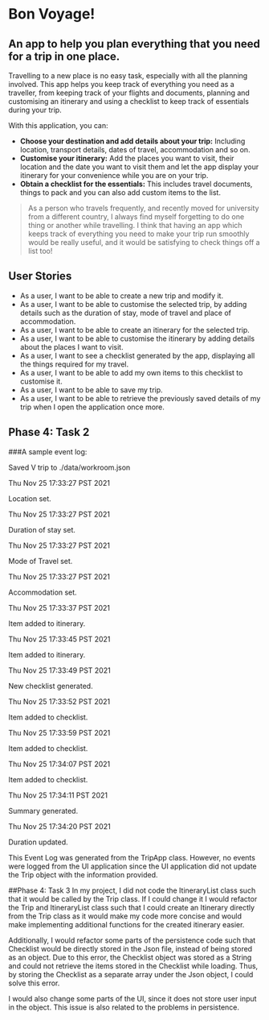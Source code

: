 # Bon Voyage!

## An app to help you plan everything that you need for a trip in one place.

Travelling to a new place is no easy task, especially with all the planning involved. This app helps you keep track of 
everything you need as a traveller, from keeping track of your flights and documents, planning and customising an
itinerary and using a checklist to keep track of essentials during your trip.

With this application, you can:
- **Choose your destination and add details about your trip:** Including location, transport details, dates of travel, 
accommodation and so on. 
- **Customise your itinerary:** Add the places you want to visit, their location and the date you want to visit them and
let the app display your itinerary for your convenience while you are on your trip.
- **Obtain a checklist for the essentials:** This includes travel documents, things to pack and you can also add custom 
items to the list.

>As a person who travels frequently, and recently moved for university from a different country, I always find myself 
>forgetting to do one thing or another while travelling. I think that having an app which keeps track of everything you
> need to make your trip run smoothly would be really useful, and it would be satisfying to check things off a list too!

## User Stories

- As a user, I want to be able to create a new trip and modify it.
- As a user, I want to be able to customise the selected trip, by adding details such as the duration of
stay, mode of travel and place of accommodation.
- As a user, I want to be able to create an itinerary for the selected trip.
- As a user, I want to be able to customise the itinerary by adding details about the places I want to visit.
- As a user, I want to see a checklist generated by the app, displaying all the things required for my travel.
- As a user, I want to be able to add my own items to this checklist to customise it.
- As a user, I want to be able to save my trip.
- As a user, I want to be able to retrieve the previously saved details of my trip when I open the application once
more.

## Phase 4: Task 2

###A sample event log:

Saved V trip to ./data/workroom.json

Thu Nov 25 17:33:27 PST 2021

Location set.

Thu Nov 25 17:33:27 PST 2021

Duration of stay set.

Thu Nov 25 17:33:27 PST 2021

Mode of Travel set.

Thu Nov 25 17:33:27 PST 2021

Accommodation set.

Thu Nov 25 17:33:37 PST 2021

Item added to itinerary.

Thu Nov 25 17:33:45 PST 2021

Item added to itinerary. 

Thu Nov 25 17:33:49 PST 2021

New checklist generated.

Thu Nov 25 17:33:52 PST 2021

Item added to checklist.

Thu Nov 25 17:33:59 PST 2021

Item added to checklist.

Thu Nov 25 17:34:07 PST 2021

Item added to checklist.

Thu Nov 25 17:34:11 PST 2021

Summary generated.

Thu Nov 25 17:34:20 PST 2021

Duration updated.

This Event Log was generated from the TripApp class. However, no events were logged from the UI application since the UI
application did not update the Trip object with the information provided. 

##Phase 4: Task 3
In my project, I did not code the ItineraryList class such that it would be called by the Trip class. If I could change
it I would refactor the Trip and ItineraryList class such that I could create an Itinerary directly from the Trip class
as it would make my code more concise and would make implementing additional functions for the created itinerary easier.

Additionally, I would refactor some parts of the persistence code such that Checklist would be directly stored in the
Json file, instead of being stored as an object. Due to this error, the Checklist object was stored as a String and 
could not retrieve the items stored in the Checklist while loading. Thus, by storing the Checklist as a separate array 
under the Json object, I could solve this error.

I would also change some parts of the UI, since it does not store user input in the object. This issue is also related 
to the problems in persistence. 